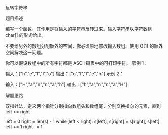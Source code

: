 反转字符串

题目描述

编写一个函数，其作用是将输入的字符串反转过来。输入字符串以字符数组 char[] 的形式给出。

不要给另外的数组分配额外的空间，你必须原地修改输入数组、使用 O(1) 的额外空间解决这一问题。

你可以假设数组中的所有字符都是 ASCII 码表中的可打印字符。
示例 1：

输入：["h","e","l","l","o"]
输出：["o","l","l","e","h"]
示例 2：

输入：["H","a","n","n","a","h"]
输出：["h","a","n","n","a","H"]

解题思路

双指针法，定义两个指针分别指向数组头和数组尾，分别交换指向的元素，直到left >= right

left = 0
right = len(s) - 1
while(left < right):
	s[left], s[right] = s[right], s[left]
	left += 1
	right -= 1

